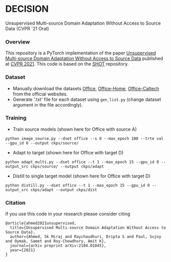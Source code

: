 # DECISION
Unsupervised Multi-source Domain Adaptation Without Access to Source Data (CVPR '21 Oral)

### Overview
This repository is a PyTorch implementation of the paper [Unsupervised Multi-source Domain Adaptation Without Access to Source Data](https://arxiv.org/pdf/2104.01845.pdf) published at [CVPR 2021](http://cvpr2021.thecvf.com/). This code is based on the [SHOT](https://github.com/tim-learn/SHOT) repository.

### Dataset
- Manually download the datasets [Office](https://drive.google.com/file/d/0B4IapRTv9pJ1WGZVd1VDMmhwdlE/view), [Office-Home](https://drive.google.com/file/d/0B81rNlvomiwed0V1YUxQdC1uOTg/view), [Office-Caltech](http://www.vision.caltech.edu/Image_Datasets/Caltech256/256_ObjectCategories.tar) from the official websites.
- Generate '.txt' file for each dataset using `gen_list.py` (change dataset argument in the file accordingly). 

### Training
- Train source models (shown here for Office with source A)
```
python image_source.py --dset office --s 0 --max_epoch 100 --trte val --gpu_id 0 --output ckps/source/
```
- Adapt to target (shown here for Office with target D)
```
python adapt_multi.py --dset office --t 1 --max_epoch 15 --gpu_id 0 --output_src ckps/source/ --output ckps/adapt
```
- Distill to single target model (shown here for Office with target D)
```
python distill.py --dset office --t 1 --max_epoch 15 --gpu_id 0 --output_src ckps/adapt --output ckps/dist
```

### Citation
If you use this code in your research please consider citing
```
@article{ahmed2021unsupervised,
  title={Unsupervised Multi-source Domain Adaptation Without Access to Source Data},
  author={Ahmed, Sk Miraj and Raychaudhuri, Dripta S and Paul, Sujoy and Oymak, Samet and Roy-Chowdhury, Amit K},
  journal={arXiv preprint arXiv:2104.01845},
  year={2021}
}
```

